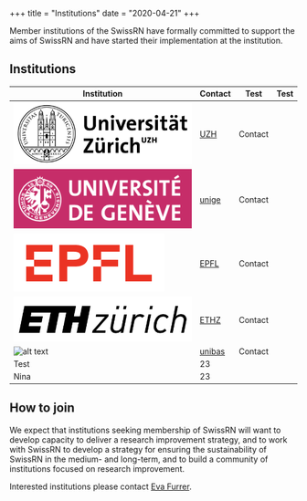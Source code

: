 +++
title = "Institutions"
date = "2020-04-21"
+++

Member institutions of the SwissRN have formally committed to support the aims of SwissRN and have started their implementation at the institution.

## Institutions

Institution | Contact | Test | Test
--------|------ |------ |------
![alt text](./../img/logo_uzh.png "Logo Title Text 1") | [UZH](https://www.uzh.ch/cmsssl/en.html)| Contact  |
![alt text](./../img/logo_unige.png "Logo Title Text 1") | [unige](https://www.unige.ch)| Contact |  |
![alt text](./../img/logo_epfl.png "Logo Title Text 1") | [EPFL](https://www.epfl.ch/en/)| Contact |  |
![alt text](./../img/logo_ethz.png "Logo Title Text 1") | [ETHZ](https://ethz.ch/de.html)| Contact |  |
![alt text](./../img/logo_unibas.png "Logo Title Text 1") | [unibas](https://duw.unibas.ch/en/home/)| Contact |  |
Test | 23
Nina | 23

## How to join
We expect that institutions seeking membership of SwissRN will want to develop capacity to deliver a research improvement strategy, and to work with SwissRN to develop a strategy for ensuring the sustainability of SwissRN in the medium- and long-term, and to build a community of institutions focused on research improvement.

Interested institutions please contact [Eva Furrer](mailto:eva.furrer@uzh.ch).